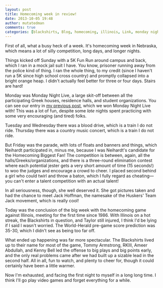 ```yaml
---
layout: post
title: Homecoming week in review!
date: 2013-10-05 19:48
author: mutatedman
comments: true
categories: [blackshirts, Blog, homecoming, illinois, Link, monday night live, Neihardt, School]
---
```

First of all, what a busy heck of a week. It's homecoming week in Nebraska, which means a lot of silly competition, long days, and longer nights.

Things kicked off Sunday with a 5K Fun Run around campus and back, which I ran in a mock jail suit I have. You know, prisoner running away from the police kind of thing. I ran the whole thing, to my credit (since I haven't run a 5K since high school cross country) and promptly collapsed into a bright orange heap. I didn't actually feel better for three or four days. Stairs are hard!

Monday was Monday Night Live, a large skit-off between all the participating Greek houses, residence halls, and student organizations. You can see our entry in <a title="Neihardt’s “Be a Husker” skit for homecoming!" href="http://samuelthomaservin.wordpress.com/2013/10/02/neihardts-be-a-husker-skit-for-homecoming/">my previous post</a>, which we won Monday Night Live with! This was a lot of fun, despite some <em>late</em> nights spent practicing with some very encouraging (and tired) folks.

Tuesday and Wednesday there was a blood drive, which is a train I do not ride. Thursday there was a country music concert, which is a train I do not ride.

But Friday was the parade, with lots of floats and banners and things, which Neihardt participated in, minus me, because I was Neihardt's candidate for the Homecoming Biggest Fan! The competition is between, again, all the halls/Greeks/organizations, and there is a three-round elimination contest where each potential jester gets a very short amount of time (15 seconds!) to woo the judges and encourage a crowd to cheer. I placed second behind a girl who could twirl and throw a baton, which I fully regard as cheating—you can't enter a talent competition with an actual talent!

In all seriousness, though, she well deserved it. She got pictures taken and had the chance to meet Jack Hoffman, the namesake of the Huskers' Team Jack movement, which is really cool!

Today was the conclusion of the big week with the homecoming game against Illinois, meeting for the first time since 1986. With Illinois on a hot streak, the Blackshirts in question, and Taylor still injured, I think I'd be lying if I said I wasn't worried. The World-Herald pre-game score prediction was 35-30, which I didn't see as being too far off.

What ended up happening was far more spectacular. The Blackshirts lived up to their name for most of the game, Tommy Armstrong, RKIII, Ameer Abdullah, and Kenny Bell led the offense to big plays and big points early, and the only real problems came after we had built up a sizable lead in the second half. All in all, fun to watch, and plenty to cheer for, though it could certainly have been a little warmer.

Now I'm exhausted, and facing the first night to myself in a long long time. I think I'll go play video games and forget everything for a while.

